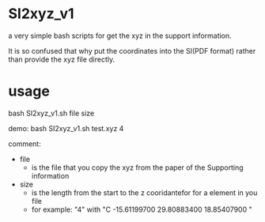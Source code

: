 # SI2xyz_v1
a very simple bash scripts for get the xyz in the support information. 

It is so confused that why put the coordinates into the SI(PDF format) rather than provide the xyz file directly.
# usage
bash SI2xyz_v1.sh file size

demo:
bash SI2xyz_v1.sh test.xyz 4

comment:
- file
  - is the file that you copy the xyz from the paper of the Supporting information
- size
  - is the length from the start to the z cooridantefor for a element in you file
  - for example: "4" with "C -15.61199700 29.80883400 18.85407900 "
 
  

